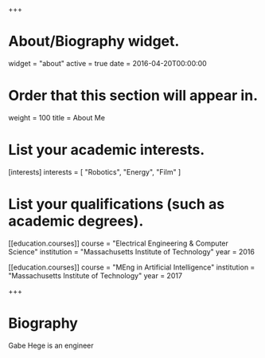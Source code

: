 +++
# About/Biography widget.
widget = "about"
active = true
date = 2016-04-20T00:00:00

# Order that this section will appear in.
weight = 100
title = About Me
# List your academic interests.
[interests]
  interests = [
    "Robotics",
    "Energy",
    "Film"
  ]

# List your qualifications (such as academic degrees).
[[education.courses]]
  course = "Electrical Engineering & Computer Science"
  institution = "Massachusetts Institute of Technology"
  year = 2016

[[education.courses]]
  course = "MEng in Artificial Intelligence"
  institution = "Massachusetts Institute of Technology"
  year = 2017

+++

# Biography

Gabe Hege is an engineer

